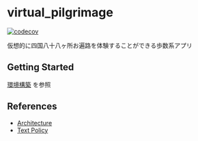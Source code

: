 # virtual_pilgrimage
[![codecov](https://codecov.io/gh/s14t284/virtual-pilgrimage/branch/main/graph/badge.svg?token=9ZNLJWR9D9)](https://codecov.io/gh/s14t284/virtual-pilgrimage)

仮想的に四国八十八ヶ所お遍路を体験することができる歩数系アプリ

## Getting Started

[環境構築](https://frost-cairnsmore-bf3.notion.site/96eb3929bdac4510a68d2647f67762e7) を参照

## References

- [Architecture](https://github.com/s14t284/virtual-pilgrimage/wiki/Architecture)
- [Text Policy](https://github.com/s14t284/virtual-pilgrimage/wiki/Test-Policy)
